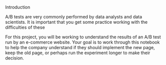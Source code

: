 Introduction

A/B tests are very commonly performed by data analysts and data scientists. It is important that you get some practice working with the difficulties of these

For this project, you will be working to understand the results of an A/B test run by an e-commerce website. Your goal is to work through this notebook to help the company understand if they should implement the new page, keep the old page, or perhaps run the experiment longer to make their decision.
